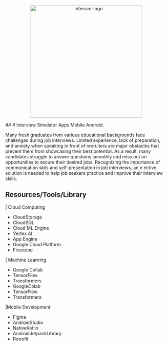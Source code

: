 <p align="center">
    <img src="assets/Logo-1.png" alt="intersim-logo" width="350px" >
</p>
##
# Interview Simulator Apps Mobile Android.


Many fresh graduates from various educational backgrounds face challenges during job interviews. Limited experience, lack of preparation, and anxiety when speaking in front of recruiters are major obstacles that prevent them from showcasing their best potential. As a result, many candidates struggle to answer questions smoothly and miss out on opportunities to secure their desired jobs. Recognizing the importance of communication skils and self-presentation in job interviews, an e ective solution is needed to help job seekers practice and improve their interview skills.

## Resources/Tools/Library

| Cloud Computing
- CloudStorage
- CloudSQL
- Cloud ML Engine
- Vertex AI
- App Engine
- Google Cloud Platform
- Firestone


| Machine Learning
- Google Collab
- TensorFlow
- Transformers
- GoogleColab
- TensorFlow
- Transformers

|Mobile Development
- Figma 
- AndroidStudio
- NativeKotlin
- AndroidJetpackLibrary
- Retrofit
